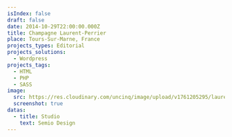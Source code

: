 ```yaml
---
isIndex: false
draft: false
date: 2014-10-29T22:00:00.000Z
title: Champagne Laurent-Perrier
place: Tours-Sur-Marne, France
projects_types: Editorial
projects_solutions:
  - Wordpress
projects_tags:
  - HTML
  - PHP
  - SASS
image:
  src: https://res.cloudinary.com/uncinq/image/upload/v1761205295/laurent-perrier_qfuzdu.png
  screenshot: true
datas:
  - title: Studio
    text: Semio Design
---
```

